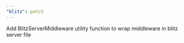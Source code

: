 ```yaml
---
"blitz": patch
---
```


Add BlitzServerMiddleware utility function to wrap middleware in blitz server file
